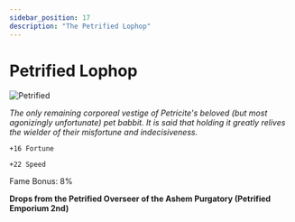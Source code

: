 ```yaml
---
sidebar_position: 17
description: "The Petrified Lophop"
---
```


# Petrified Lophop

![Petrified](https://vwiki.valorserver.com/api/item/picture/petrified%20lophop)

<i>The only remaining corporeal vestige of Petricite's beloved (but most agonizingly unfortunate) pet babbit. It is said that holding it greatly relives the wielder of their misfortune and indecisiveness.</i>

    +16 Fortune
    
    +22 Speed
    
Fame Bonus: 8%

**Drops from the Petrified Overseer of the Ashem Purgatory (Petrified Emporium 2nd)**
